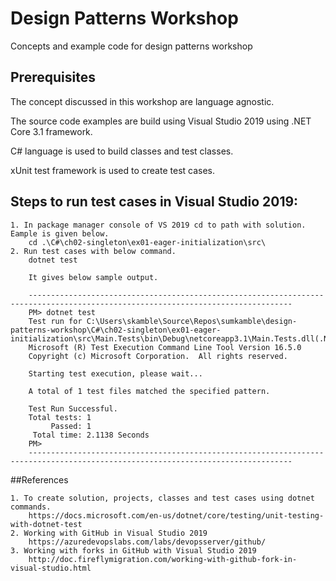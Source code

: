# Design Patterns Workshop

Concepts and example code for design patterns workshop

## Prerequisites

The concept discussed in this workshop are language agnostic.  

The source code examples are build using Visual Studio 2019 using .NET Core 3.1 framework.

C# language is used to build classes and test classes.

xUnit test framework is used to create test cases.


## Steps to run test cases in Visual Studio 2019:
	1. In package manager console of VS 2019 cd to path with solution. Eample is given below.
		cd .\C#\ch02-singleton\ex01-eager-initialization\src\
	2. Run test cases with below command.
		dotnet test

		It gives below sample output.

		---------------------------------------------------------------------------------------------------------------------------------
		PM> dotnet test
		Test run for C:\Users\skamble\Source\Repos\sumkamble\design-patterns-workshop\C#\ch02-singleton\ex01-eager-initialization\src\Main.Tests\bin\Debug\netcoreapp3.1\Main.Tests.dll(.NETCoreApp,Version=v3.1)
		Microsoft (R) Test Execution Command Line Tool Version 16.5.0
		Copyright (c) Microsoft Corporation.  All rights reserved.

		Starting test execution, please wait...

		A total of 1 test files matched the specified pattern.

		Test Run Successful.
		Total tests: 1
			 Passed: 1
		 Total time: 2.1138 Seconds
		PM> 
		---------------------------------------------------------------------------------------------------------------------------------

##References

	1. To create solution, projects, classes and test cases using dotnet commands.
		https://docs.microsoft.com/en-us/dotnet/core/testing/unit-testing-with-dotnet-test
	2. Working with GitHub in Visual Studio 2019
		https://azuredevopslabs.com/labs/devopsserver/github/
	3. Working with forks in GitHub with Visual Studio 2019
		http://doc.fireflymigration.com/working-with-github-fork-in-visual-studio.html